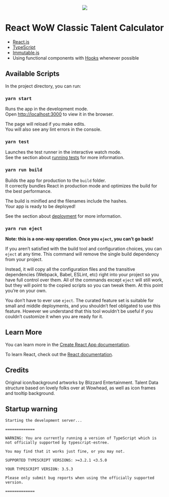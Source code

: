 
<p align="center">
  <a href="https://app.netlify.com/sites/wow-talents/deploys">
    <img src="https://api.netlify.com/api/v1/badges/8058c7ec-b3b5-4b42-882f-fa7229a03205/deploy-status">
  </a>
</p>


# React WoW Classic Talent Calculator
- [React.js](https://reactjs.org/)
- [TypeScript](https://www.typescriptlang.org/)
- [Immutable.js](https://immutable-js.github.io/immutable-js/docs)
- Using functional components with [Hooks](https://reactjs.org/docs/hooks-intro.html) whenever possible

## Available Scripts

In the project directory, you can run:

### `yarn start`

Runs the app in the development mode.<br>
Open [http://localhost:3000](http://localhost:3000) to view it in the browser.

The page will reload if you make edits.<br>
You will also see any lint errors in the console.

### `yarn test`

Launches the test runner in the interactive watch mode.<br>
See the section about [running tests](https://facebook.github.io/create-react-app/docs/running-tests) for more information.

### `yarn run build`

Builds the app for production to the `build` folder.<br>
It correctly bundles React in production mode and optimizes the build for the best performance.

The build is minified and the filenames include the hashes.<br>
Your app is ready to be deployed!

See the section about [deployment](https://facebook.github.io/create-react-app/docs/deployment) for more information.

### `yarn run eject`

**Note: this is a one-way operation. Once you `eject`, you can’t go back!**

If you aren’t satisfied with the build tool and configuration choices, you can `eject` at any time. This command will remove the single build dependency from your project.

Instead, it will copy all the configuration files and the transitive dependencies (Webpack, Babel, ESLint, etc) right into your project so you have full control over them. All of the commands except `eject` will still work, but they will point to the copied scripts so you can tweak them. At this point you’re on your own.

You don’t have to ever use `eject`. The curated feature set is suitable for small and middle deployments, and you shouldn’t feel obligated to use this feature. However we understand that this tool wouldn’t be useful if you couldn’t customize it when you are ready for it.

## Learn More

You can learn more in the [Create React App documentation](https://facebook.github.io/create-react-app/docs/getting-started).

To learn React, check out the [React documentation](https://reactjs.org/).

## Credits
Original icon/background artworks by Blizzard Entertainment. Talent Data structure based on lovely folks over at Wowhead, as well as icon frames and tooltip background.

## Startup warning
```
Starting the development server...

=============

WARNING: You are currently running a version of TypeScript which is not officially supported by typescript-estree.

You may find that it works just fine, or you may not.

SUPPORTED TYPESCRIPT VERSIONS: >=3.2.1 <3.5.0

YOUR TYPESCRIPT VERSION: 3.5.3

Please only submit bug reports when using the officially supported version.

=============
```
